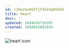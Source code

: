 ```yaml
---
id: c28wzbu0e5fj535edq859a8
title: Heart
desc: ''
updated: 1694656716397
created: 1694642892934
---
```

![heart icon](/assets/icon-heart.png)
